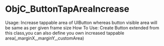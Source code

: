 # ObjC_ButtonTapAreaIncrease
Usage: Increase tappable area of UIButton whereas button visible area will be same as per given frame size
How To Use: Create Button extended from this class,you can also define you own increased tappable area(_marginX,_marginY,_customArea)
